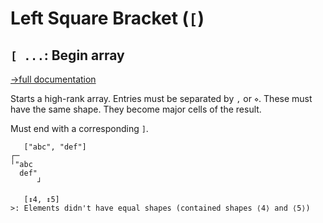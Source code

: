 # Left Square Bracket (`[`)

## `[ ...`: Begin array
[→full documentation](https://mlochbaum.github.io/BQN/doc/arrayrepr.html#high-rank-arrays)

Starts a high-rank array. Entries must be separated by `,` or `⋄`. These must have the same shape. They become major cells of the result.

Must end with a corresponding `]`.

```bqn
   ["abc", "def"]
┌─     
╵"abc  
  def" 
      ┘

   [↕4, ↕5]
>: Elements didn't have equal shapes (contained shapes ⟨4⟩ and ⟨5⟩)
```
